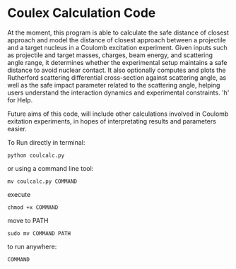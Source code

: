 # Coulex Calculation Code

At the moment, this program is able to calculate the safe distance of closest approach and model the distance of closest approach between a projectile and a target nucleus in a Coulomb excitation experiment. Given inputs such as projectile and target masses, charges, beam energy, and scattering angle range, it determines whether the experimental setup maintains a safe distance to avoid nuclear contact. It also optionally computes and plots the Rutherford scattering differential cross-section against scattering angle, as well as the safe impact parameter related to the scattering angle, helping users understand the interaction dynamics and experimental constraints. 'h' for Help.

Future aims of this code, will include other calculations involved in Coulomb exitation experiments, in hopes of interpretating results and parameters easier.

To Run directly in terminal:
```
python coulcalc.py
```
or using a command line tool:
```
mv coulcalc.py COMMAND
```
execute
```
chmod +x COMMAND
```
move to PATH
```
sudo mv COMMAND PATH
```
to run anywhere:
```
COMMAND
```
